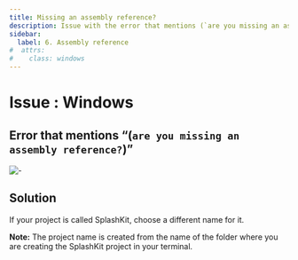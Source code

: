 ```yaml
---
title: Missing an assembly reference?
description: Issue with the error that mentions (`are you missing an assembly reference?`) on Windows, and how to fix it.
sidebar:
  label: 6. Assembly reference
#  attrs:
#    class: windows
---
```


<h1> Issue : Windows </h1>

## Error that mentions “(`are you missing an assembly reference?`)”

![-](https://i.imgur.com/2W23AI2.png)

## Solution

If your project is called SplashKit, choose a different name for it.

**Note:** The project name is created from the name of the folder where you are creating the
SplashKit project in your terminal.
